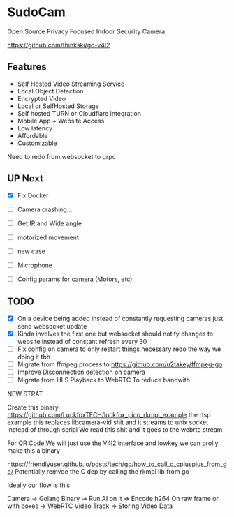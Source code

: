 # SudoCam
Open Source Privacy Focused Indoor Security Camera

https://github.com/thinkski/go-v4l2
## Features
 - Self Hosted Video Streaming Service
 - Local Object Detection
 - Encrypted Video
 - Local or SelfHosted Storage
 - Self hosted TURN or Cloudflare integration
 - Mobile App + Website Access 
 - Low latency
 - Affordable
 - Customizable

Need to redo from websocket to grpc

## UP Next

 - [X] Fix Docker
 - [ ] Camera crashing...
 - [ ] Get IR and Wide angle
 - [ ] motorized movement
 - [ ] new case
 - [ ] Microphone
 - [ ] Config params for camera (Motors, etc)


 

 ## TODO
 - [X] On a device being added instead of constantly requesting cameras just send websocket update
 - [X] Kinda involves the first one but websocket should notify changes to website instead of constant refresh every 30
 - [ ] Fix config on camera to only restart things necessary redo the way we doing it tbh
 - [ ] Migrate from ffmpeg process to https://github.com/u2takey/ffmpeg-go
 - [ ] Improve Disconnection detection on camera
 - [ ] Migrate from HLS Playback to WebRTC To reduce bandwith 

 NEW STRAT


 Create this binary https://github.com/LuckfoxTECH/luckfox_pico_rkmpi_example the rtsp example
 this replaces libcamera-vid shit and it streams to unix socket instead of through serial
 We read this shit and it goes to the webrtc stream

 For QR Code We will just use the V4l2 interface and lowkey we can prolly make this a binary 




 https://friendlyuser.github.io/posts/tech/go/how_to_call_c_cplusplus_from_go/
 Potentially remvoe the C dep by calling the rkmpi lib from go

 Ideally our flow is this


 Camera -> Golang Binary -> Run AI on it => Encode h264 On raw frame or with boxes ->  WebRTC Video Track
                                                                                    \=> Storing Video Data
